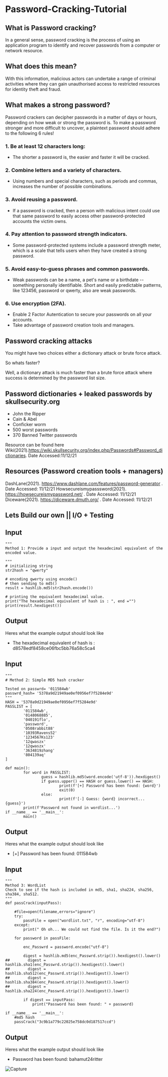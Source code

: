 # Password-Cracking-Tutorial

## What is Password cracking?
In a general sense, password cracking is the process of using an application program to identify and recover passwords from a computer or network resource.

## What does this mean?

With this information, malicious actors can undertake a range of criminal activities where they can gain unauthorised access to restricted resources for identity theft and fraud. 

## What makes a strong password?
Password crackers can decipher passwords in a matter of days or hours, depending on how weak or strong the password is.  To make a password stronger and more difficult to uncover, a plaintext password should adhere to the following 6 rules!

### 1. Be at least 12 characters long:
*  The shorter a password is, the easier and faster it will be cracked.

### 2. Combine letters and a variety of characters.
*  Using numbers and special characters, such as periods and commas, increases the number of possible combinations.

### 3. Avoid reusing a password. 
* If a password is cracked, then a person with malicious intent could use that same password to easily access other password-protected accounts the victim owns.

### 4. Pay attention to password strength indicators.
* Some password-protected systems include a password strength meter, which is a scale that tells users when they have created a strong password.

### 5. Avoid easy-to-guess phrases and common passwords.

* Weak passwords can be a name, a pet's name or a birthdate -- something personally identifiable. Short and easily predictable patterns, like 123456, password or qwerty, also are weak passwords.

### 6. Use encryption (2FA).

* Enable 2 Factor Autentication to secure your passwords on all your accounts. 
* Take advantage of password creation tools and managers. 


##  Password cracking attacks

You might have two choices either a dictionary attack or brute force attack. 

So whats faster?

Well, a dictionary attack is much faster than a brute force attack where success is determined by the password list size. 

## Password dictionaries + leaked passwords by skullsecurity.org

* John the Ripper	
* Cain & Abel	
* Conficker worm	
* 500 worst passwords	
* 370 Banned Twitter passwords

Resource can be found here Wiki(2021).https://wiki.skullsecurity.org/index.php/Passwords#Password_dictionaries. Date Accessed:11/12/21

## Resources (Password creation tools + managers)

DashLane(2021). https://www.dashlane.com/features/password-generator . Date Accessed: 11/12/21
Howsecureismypasssword(2021). https://howsecureismypassword.net/ . Date Accessed: 11/12/21
Diceware(2021). https://diceware.dmuth.org/ . Date Accessed: 11/12/21

## Lets Build our own || I/O + Testing 

## Input

```
"""
Method 1: Provide a input and output the hexadecimal equivalent of the encoded value.

"""
# initializing string
str2hash = "qwerty"
  
# encoding qwerty using encode()
# then sending to md5()
result = hashlib.md5(str2hash.encode())
  
# printing the equivalent hexadecimal value.
print("The hexadecimal equivalent of hash is : ", end ="")
print(result.hexdigest())

```
## Output

Heres what the example output should look like

* The hexadecimal equivalent of hash is : d8578edf8458ce06fbc5bb76a58c5ca4

## Input

```
"""
# Method 2: Simple MD5 hash cracker

Tested on passwrd= '011584wb'
passwrd_hash= '5378a9d21949ae0ef0956ef7f5284e9d'
"""
HASH = '5378a9d21949ae0ef0956ef7f5284e9d'
PASSLIST = [
        '011584wb',
        '0148068885',
        '040191flo',
        'password',
        '0508rabbit88'
        '10393Ravens52'
        '1234567Ks123'
        '12qwaszx'
        '12qwaszx'
        '3634819zhang'
        '804139aq'
]

def main():
        for word in PASSLIST:
                guess = hashlib.md5(word.encode('utf-8')).hexdigest()
                if guess.upper() == HASH or guess.lower() == HASH:
                        print(f'[+] Password has been found: {word}')
                        exit(0)
                else:
                        print(f'[-] Guess: {word} incorrect... {guess}')
        print(f'Password not found in wordlist...')
if __name__ == '__main__':
        main()

```
## Output

Heres what the example output should look like 

* [+] Password has been found: 011584wb

## Input

```
"""
Method 3: WordList 
Check to see if the hash is included in md5, sha1, sha224, sha256, sha384, sha512.
"""
def passCrack(inputPass):
    
    #file=open(filename,errors="ignore")
    try:
        passFile = open("wordlist.txt", "r", encoding="utf-8")
    except:
        print(" Oh oh... We could not find the file. Is it the end?")

    for password in passFile:
        
        enc_Passwrd = password.encode("utf-8")
       
        digest = hashlib.md5(enc_Passwrd.strip()).hexdigest().lower()
##        digest = hashlib.sha1(enc_Passwrd.strip()).hexdigest().lower()
##        digest = hashlib.sha512(enc_Passwrd.strip()).hexdigest().lower()
##        digest = hashlib.sha384(enc_Passwrd.strip()).hexdigest().lower()
##        digest = hashlib.sha224(enc_Passwrd.strip()).hexdigest().lower()
        
        if digest == inputPass:
            print("Password has been found: " + password)
            
if __name__ == '__main__':
    #md5 hash
    passCrack("3c9b1a779c22025e758dc0d187517ccd")
```
## Output

Heres what the example output should look like 
* Password has been found: bahamut24ritter

![Capture](https://user-images.githubusercontent.com/91548582/145674386-7786b9bd-3aab-45aa-8c40-732f9eb30c82.PNG)


